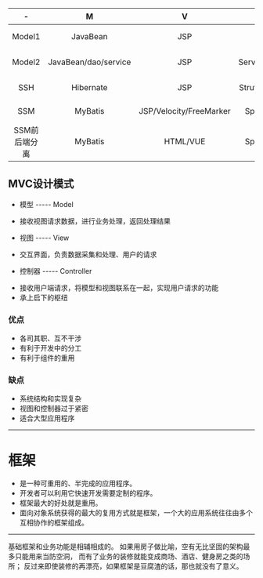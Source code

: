 |   -    |          M           |  V   |        C         |   特点    |
| :----: | :------------------: | :--: | :--------------: | :-------: |
| Model1 |       JavaBean       | JSP  |       JSP        | 仅用于Demo |
| Model2 | JavaBean/dao/service | JSP  | Servlet(action)  | 老旧项目   |
|  SSH   |      Hibernate       | JSP  |  Struts2/Spring  | 2014以前   |
|  SSM   |       MyBatis        | JSP/Velocity/FreeMarker | SpringMVC | 2015-2017 |
| SSM前后端分离 | MyBatis | HTML/VUE | SpringMVC | 2018以后 |

##  MVC设计模式

+ 模型      -----     Model
 - 接收视图请求数据，进行业务处理，返回处理结果
+ 视图      -----     View
 - 交互界面，负责数据采集和处理、用户的请求
+ 控制器  -----     Controller
 - 接收用户端请求，将模型和视图联系在一起，实现用户请求的功能
 - 承上启下的枢纽


### 优点
* 各司其职、互不干涉
* 有利于开发中的分工
* 有利于组件的重用


### 缺点
* 系统结构和实现复杂
* 视图和控制器过于紧密
* 适合大型应用程序


- - -
# 框架
* 是一种可重用的、半完成的应用程序。
* 开发者可以利用它快速开发需要定制的程序。
* 框架最大的好处就是重用。
* 面向对象系统获得的最大的复用方式就是框架，一个大的应用系统往往由多个互相协作的框架组成。  

---
基础框架和业务功能是相辅相成的。
如果用房子做比喻，空有无比坚固的架构最多只能用来当防空洞，
而有了业务的装修就能变成商场、酒店、健身房之类的场所；
反过来即使装修的再漂亮，如果框架是豆腐渣的话，那也就没有了意义。
